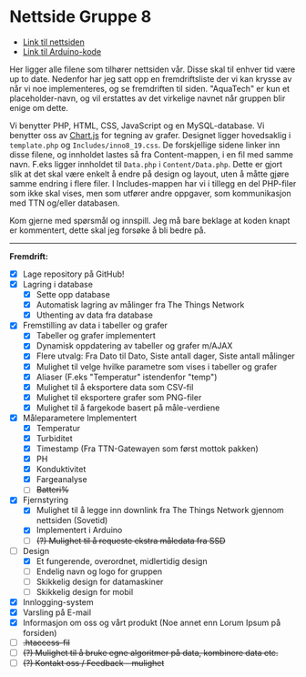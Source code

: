 # Nettside Gruppe 8

- [Link til nettsiden](https://folk.ntnu.no/stiangh/AquaTech)
- [Link til Arduino-kode](https://github.com/haraldhj/ELSYSGR8)

Her ligger alle filene som tilhører nettsiden vår. Disse skal til enhver tid være up to date. Nedenfor har jeg satt opp en fremdriftsliste der vi kan krysse av når vi noe implementeres, og se fremdriften til siden. \"AquaTech\" er kun et placeholder-navn, og vil erstattes av det virkelige navnet når gruppen blir enige om dette.

Vi benytter PHP, HTML, CSS, JavaScript og en MySQL-database. Vi benytter oss av [Chart.js](https://chartjs.org) for tegning av grafer. Designet ligger hovedsaklig i `template.php` og `Includes/inno8_19.css`. De forskjellige sidene linker inn disse filene, og innholdet lastes så fra Content-mappen, i en fil med samme navn. F.eks ligger innholdet til `Data.php` i `Content/Data.php`. Dette er gjort slik at det skal være enkelt å endre på design og layout, uten å måtte gjøre samme endring i flere filer. I Includes-mappen har vi i tillegg en del PHP-filer som ikke skal vises, men som utfører andre oppgaver, som kommunikasjon med TTN og/eller databasen.

Kom gjerne med spørsmål og innspill. Jeg må bare beklage at koden knapt er kommentert, dette skal jeg forsøke å bli bedre på.

---

**Fremdrift:**

- [x] Lage repository på GitHub!
- [x] Lagring i database
  - [x] Sette opp database
  - [x] Automatisk lagring av målinger fra The Things Network
  - [x] Uthenting av data fra database
- [x] Fremstilling av data i tabeller og grafer
  - [x] Tabeller og grafer implementert
  - [x] Dynamisk oppdatering av tabeller og grafer m/AJAX
  - [x] Flere utvalg: Fra Dato til Dato, Siste antall dager, Siste antall målinger
  - [x] Mulighet til velge hvilke parametre som vises i tabeller og grafer
  - [x] Aliaser \(F.eks \"Temperatur\" istendenfor \"temp\"\)
  - [x] Mulighet til å eksportere data som CSV-fil
  - [x] Mulighet til eksportere grafer som PNG-filer
  - [x] Mulighet til å fargekode basert på måle-verdiene
- [x] Måleparametere Implementert
  - [x] Temperatur
  - [x] Turbiditet
  - [x] Timestamp (Fra TTN-Gatewayen som først mottok pakken)
  - [x] PH
  - [x] Konduktivitet
  - [x] Fargeanalyse
  - [ ] ~~Batteri%~~
- [x] Fjernstyring
  - [x] Mulighet til å legge inn downlink fra The Things Network gjennom nettsiden (Sovetid)
  - [x] Implementert i Arduino
  - [ ] ~~\(?\) Mulighet til å requeste ekstra måledata fra SSD~~
- [ ] Design
  - [x] Et fungerende, overordnet, midlertidig design
  - [ ] Endelig navn og logo for gruppen
  - [ ] Skikkelig design for datamaskiner
  - [ ] Skikkelig design for mobil
- [x] Innlogging-system
- [x] Varsling på E-mail
- [x] Informasjon om oss og vårt produkt (Noe annet enn Lorum Ipsum på forsiden)
- [ ] ~~.htaccess-fil~~
- [ ] ~~\(?\) Mulighet til å bruke egne algoritmer på data, kombinere data etc.~~
- [ ] ~~\(?\) Kontakt oss / Feedback - mulighet~~